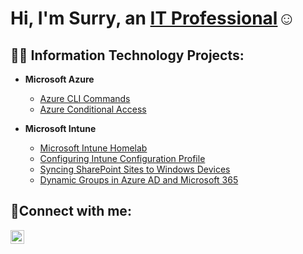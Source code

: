 <h1>Hi, I'm Surry, an <a href="https://linkedin.com/in/Josh">IT Professional</a>☺</h1>

<h2>👨‍💻 Information Technology Projects:</h2>

- <b>Microsoft Azure</b>
  - [Azure CLI Commands](https://stahir131.github.io/Azure-CLI-commands/)
  - [Azure Conditional Access](https://stahir131.github.io/Azure-Conditional-Access/)
  
- <b>Microsoft Intune</b>
  - [Microsoft Intune Homelab](https://stahir131.github.io/Microsoft-Intune-Home-lab/)
  - [Configuring Intune Configuration Profile](https://stahir131.github.io/Intune-Configuration-Profile/)
  - [Syncing SharePoint Sites to Windows Devices](https://stahir131.github.io/SharePoint-Sync-in-Intune/)
  - [Dynamic Groups in Azure AD and Microsoft 365](https://stahir131.github.io/Dynamic-Groups-in-Azure-AD-and-Microsoft-365/)
    


<h2>🤳Connect with me:</h2>

<!--[<img align="left" alt="Josh | Twitter" width="22px" src="https://cdn.jsdelivr.net/npm/simple-icons@v3/icons/twitter.svg" />][twitter]-->
[<img align="left" alt="Josh | LinkedIn" width="22px" src="https://cdn.jsdelivr.net/npm/simple-icons@v3/icons/linkedin.svg" />][linkedin]
<!--[<img align="left" alt="Josh | Instagram" width="22px" src="https://cdn.jsdelivr.net/npm/simple-icons@v3/icons/instagram.svg" />][instagram]-->

[twitter]: https://twitter.com/Josh
[instagram]: https://www.instagram.com/Josh
[linkedin]: www.linkedin.com/in/stahir131
